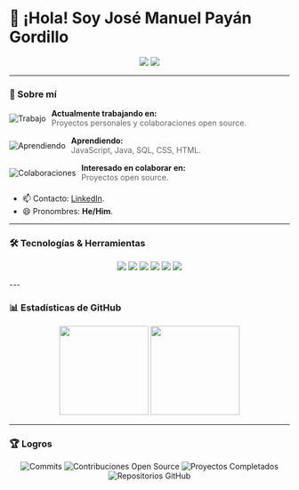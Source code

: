 
# 👋 ¡Hola! Soy José Manuel Payán Gordillo

<p align="center">
  <a href="https://www.linkedin.com/in/josemanuelpayangordillo/"><img src="https://img.shields.io/badge/LinkedIn-José%20Manuel%20Payán%20Gordillo-0077B5?style=for-the-badge&logo=linkedin&logoColor=white" /></a>
  <a href="https://github.com/L3V1XX"><img src="https://img.shields.io/badge/GitHub-L3V1XX-100000?style=for-the-badge&logo=github&logoColor=white" /></a>
</p>

---

### 🚀 Sobre mí

<div style="display: flex; flex-direction: column; align-items: flex-start; margin-bottom: 20px;">
  
  <div style="display: flex; align-items: center; margin-bottom: 15px;">
    <img src="https://img.shields.io/badge/Trabajo-🚀-0077B5?style=for-the-badge&logo=rocket" alt="Trabajo" />
    <div style="margin-left: 10px;">
      <h4 style="margin: 0; font-weight: bold;">Actualmente trabajando en:</h4>
      <p style="margin: 0; color: #666;">Proyectos personales y colaboraciones open source.</p>
    </div>
  </div>
  
  <div style="display: flex; align-items: center; margin-bottom: 15px;">
    <img src="https://img.shields.io/badge/Aprendiendo-📚-28A745?style=for-the-badge&logo=openbook" alt="Aprendiendo" />
    <div style="margin-left: 10px;">
      <h4 style="margin: 0; font-weight: bold;">Aprendiendo:</h4>
      <p style="margin: 0; color: #666;">JavaScript, Java, SQL, CSS, HTML.</p>
    </div>
  </div>
  
  <div style="display: flex; align-items: center;">
    <img src="https://img.shields.io/badge/Colaboraciones-🤝-FFA500?style=for-the-badge&logo=people-arrows" alt="Colaboraciones" />
    <div style="margin-left: 10px;">
      <h4 style="margin: 0; font-weight: bold;">Interesado en colaborar en:</h4>
      <p style="margin: 0; color: #666;">Proyectos open source.</p>
    </div>
  </div>
  
</div>

  
- 📫 Contacto: [LinkedIn](https://www.linkedin.com/in/josemanuelpayangordillo/).
- 😄 Pronombres: **He/Him**.

---

### 🛠️ Tecnologías & Herramientas

<p align="center">
  <img src="https://img.shields.io/badge/JavaScript-F7DF1E?style=for-the-badge&logo=javascript&logoColor=black" />
  <img src = "https://img.shields.io/badge/java-%23ED8B00.svg?style=for-the-badge&logo=openjdk&logoColor=white"/>
  <img src="https://img.shields.io/badge/HTML5-E34F26?style=for-the-badge&logo=html5&logoColor=white" />
  <img src="https://img.shields.io/badge/CSS3-1572B6?style=for-the-badge&logo=css3&logoColor=white" />
  <img src="https://img.shields.io/badge/Git-F05032?style=for-the-badge&logo=git&logoColor=white" />
  <img src="https://img.shields.io/badge/Linux-FCC624?style=for-the-badge&logo=linux&logoColor=black" />
</p>
---

### 📊 Estadísticas de GitHub

<div align="center">
  <img height="160em" src="https://github-readme-stats.vercel.app/api?username=L3V1XX&show_icons=true&hide=issues&hide_border=true&theme=tokyonight&bg_color=00000000" />
  <img height="160em" src="https://github-readme-stats.vercel.app/api/top-langs/?username=L3V1XX&layout=compact&hide_border=true&theme=tokyonight&bg_color=00000000" />
</div>

---

### 🏆 Logros

<p align="center">
  <img src="https://img.shields.io/badge/Commits-150%2B-orange?style=for-the-badge" alt="Commits"/>
  <img src="https://img.shields.io/badge/Contribuciones%20Open%20Source-5+-brightgreen?style=for-the-badge" alt="Contribuciones Open Source"/>
  <img src="https://img.shields.io/badge/Proyectos%20Completados-3-blueviolet?style=for-the-badge" alt="Proyectos Completados"/>
  <img src="https://img.shields.io/badge/Repos%20en%20GitHub-10+-blue?style=for-the-badge" alt="Repositorios GitHub"/>
</p>
